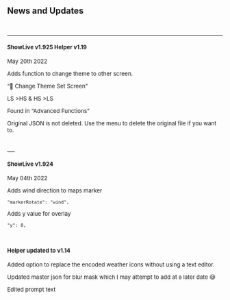 <font size="2">

## News and Updates

<br>

---

#### ShowLive v1.925  Helper v1.19 
May 20th 2022

Adds function to change theme to other screen. 

“📲 Change Theme Set Screen”

LS >HS & HS >LS

Found in “Advanced Functions”

Original JSON is not deleted. Use the menu to delete the original file if you want to. 


<br>
___

#### ShowLive v1.924
May 04th 2022

Adds wind direction to maps marker

    "markerRotate": "wind",

Adds y value for overlay 

    "y": 0,

<br>

#### Helper updated to v1.14

Added option to replace the encoded weather icons without using a text editor. 

Updated master json for blur mask which I may attempt to add at a later date 😅

Edited prompt text


<br>